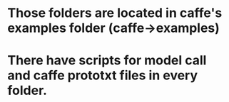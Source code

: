 # Those folders are located in caffe's examples folder (caffe->examples)
# There have scripts for model call and caffe prototxt files in every folder.
